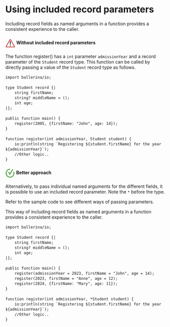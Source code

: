 # Using included record parameters

Including record fields as named arguments in a function provides a consistent experience to the caller.

<h4><img align="center" height="30" src="../img/alert.png"> Without included record parameters</h4>

The function register() has a `int` parameter `admissionYear` and a record parameter of the `Student` record type.  This function can be called by directly passing a value of the `Student` record type as follows.

```bal
import ballerina/io;

type Student record {|
    string firstName;
    string? middleName = ();
    int age;
|};

public function main() {
    register(2005, {firstName: "John", age: 14});
}

function register(int admissionYear, Student student) {
    io:println(string `Registering ${student.firstName} for the year ${admissionYear}`);
    //Other logic..
}
```

<h4><img align="center" height="30" src="../img/GoodCode.png"> Better approach</h4>

Alternatively, to pass individual named arguments for the different fields, it is possible to use an included record parameter. Note the `*` before the type.

Refer to the sample code to see different ways of passing parameters. 

This way of including record fields as named arguments in a function provides a consistent experience to the caller.

```bal
import ballerina/io;

type Student record {|
    string firstName;
    string? middleName = ();
    int age;
|};

public function main() {
    register(admissionYear = 2023, firstName = "John", age = 14);
    register(2023, firstName = "Anne", age = 12);
    register(2024, {firstName: "Mary", age: 11});
}

function register(int admissionYear, *Student student) {
    io:println(string `Registering ${student.firstName} for the year ${admissionYear}`);
    //Other logic..
}

```